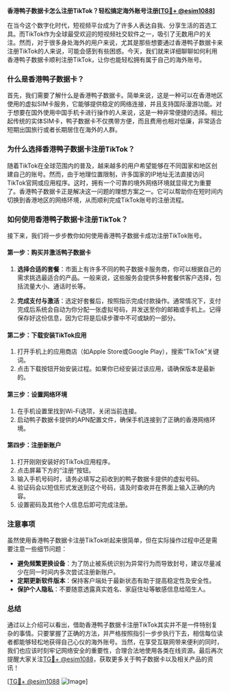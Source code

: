 **香港鸭子数据卡怎么注册TikTok？轻松搞定海外账号注册[[TG💪+ @esim1088](https://t.me/s/esim1088)]**

在当今这个数字化时代，短视频平台成为了许多人表达自我、分享生活的首选工具。而TikTok作为全球最受欢迎的短视频社交软件之一，吸引了无数用户的关注。然而，对于很多身处海外的用户来说，尤其是那些想要通过香港鸭子数据卡来注册TikTok的人来说，可能会感到有些困惑。今天，我们就来详细聊聊如何利用香港鸭子数据卡顺利注册TikTok，让你也能轻松拥有属于自己的海外账号。

### 什么是香港鸭子数据卡？

首先，我们需要了解什么是香港鸭子数据卡。简单来说，这是一种可以在香港地区使用的虚拟SIM卡服务，它能够提供稳定的网络连接，并且支持国际漫游功能。对于想要在国外使用中国手机卡进行操作的人来说，这是一种非常便捷的选择。相比起传统的实体SIM卡，鸭子数据卡不仅携带方便，而且费用也相对低廉，非常适合短期出国旅行或者长期居住在海外的人群。

### 为什么选择香港鸭子数据卡注册TikTok？

随着TikTok在全球范围内的普及，越来越多的用户希望能够在不同国家和地区创建自己的账号。然而，由于地理位置限制，许多国家的IP地址无法直接访问TikTok官网或应用程序。这时，拥有一个可靠的境外网络环境就显得尤为重要了。香港鸭子数据卡正是解决这一问题的理想方案之一。它可以帮助你在短时间内切换到香港地区的网络环境，从而顺利完成TikTok账号的注册流程。

### 如何使用香港鸭子数据卡注册TikTok？

接下来，我们将一步步教你如何使用香港鸭子数据卡成功注册TikTok账号。

#### 第一步：购买并激活鸭子数据卡

1. **选择合适的套餐**：市面上有许多不同的鸭子数据卡服务商，你可以根据自己的需求挑选最适合的产品。一般来说，这些服务会提供多种套餐供客户选择，包括流量大小、通话时长等。
   
2. **完成支付与激活**：选定好套餐后，按照指示完成付款操作。通常情况下，支付完成后系统会自动为你分配一张虚拟号码，并发送至你的邮箱或手机上。记得保存好这份信息，因为它将是后续步骤中不可或缺的一部分。

#### 第二步：下载安装TikTok应用

1. 打开手机上的应用商店（如Apple Store或Google Play），搜索“TikTok”关键词。
2. 点击下载按钮开始安装过程。如果你已经安装过该应用，请确保版本是最新的。

#### 第三步：设置网络环境

1. 在手机设置里找到Wi-Fi选项，关闭当前连接。
2. 启动鸭子数据卡提供的APN配置文件，确保手机连接到了正确的香港网络环境。

#### 第四步：注册新账户

1. 打开刚刚安装好的TikTok应用程序。
2. 点击屏幕下方的“注册”按钮。
3. 输入手机号码时，请务必填写之前收到的鸭子数据卡提供的虚拟号码。
4. 验证码会以短信形式发送到这个号码，请及时查收并在界面上输入正确的内容。
5. 设置密码及其他个人信息后即可完成注册。

### 注意事项

虽然使用香港鸭子数据卡注册TikTok听起来很简单，但在实际操作过程中还是需要注意一些细节问题：

- **避免频繁更换设备**：为了防止被系统识别为异常行为而导致封号，建议尽量减少在同一时间内多次尝试注册新账户。
- **定期更新软件版本**：保持客户端处于最新状态有助于提高稳定性及安全性。
- **保护个人隐私**：不要随意透露真实姓名、家庭住址等敏感信息给陌生人。

### 总结

通过以上介绍可以看出，借助香港鸭子数据卡注册TikTok其实并不是一件特别复杂的事情。只要掌握了正确的方法，并严格按照指引一步步执行下去，相信每位读者都能够轻松地获得自己心仪的海外账号。当然，在享受互联网带来便利的同时，我们也应该时刻牢记网络安全的重要性，合理合法地使用各类在线资源。最后再次提醒大家关注[TG💪+ @esim1088](https://t.me/s/esim1088)，获取更多关于鸭子数据卡以及相关产品的资讯！

[[TG💪+ @esim1088](https://t.me/s/esim1088) ![Image](https://i.postimg.cc/4NQfJmqS/Snipaste-2025-05-13-00-14-12.png)]